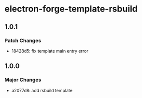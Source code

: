 # electron-forge-template-rsbuild

## 1.0.1

### Patch Changes

- 18428d5: fix template main entry error

## 1.0.0

### Major Changes

- a2077d8: add rsbuild template
